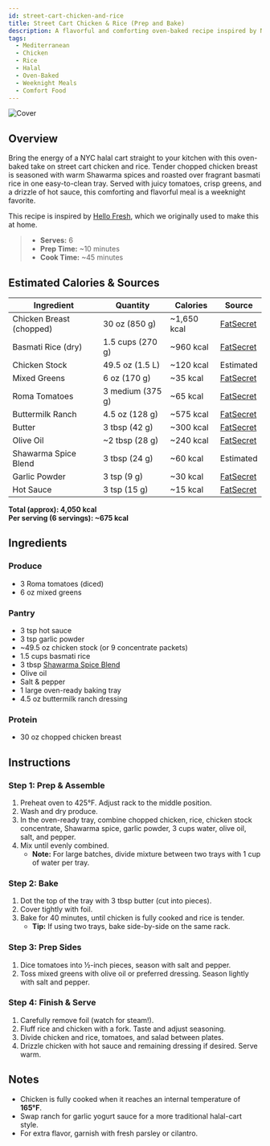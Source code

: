 ```yaml
---
id: street-cart-chicken-and-rice
title: Street Cart Chicken & Rice (Prep and Bake)
description: A flavorful and comforting oven-baked recipe inspired by NYC halal carts, featuring tender chicken, fragrant basmati rice, and fresh sides.
tags:
  - Mediterranean
  - Chicken
  - Rice
  - Halal
  - Oven-Baked
  - Weeknight Meals
  - Comfort Food
---
```


![Cover](/img/mediterranean/street_cart_chicken_and_rice/cover.png)

## Overview

Bring the energy of a NYC halal cart straight to your kitchen with this oven-baked take on street cart chicken and rice. Tender chopped chicken breast is seasoned with warm Shawarma spices and roasted over fragrant basmati rice in one easy-to-clean tray. Served with juicy tomatoes, crisp greens, and a drizzle of hot sauce, this comforting and flavorful meal is a weeknight favorite.

This recipe is inspired by [Hello Fresh], which we originally used to make this at home.

> - **Serves:** 6
> - **Prep Time:** ~10 minutes
> - **Cook Time:** ~45 minutes

## Estimated Calories & Sources

| **Ingredient**           | **Quantity**     | **Calories** | **Source**                                                                               |
| ------------------------ | ---------------- | ------------ | ---------------------------------------------------------------------------------------- |
| Chicken Breast (chopped) | 30 oz (850 g)    | ~1,650 kcal  | [FatSecret](https://www.fatsecret.com/calories-nutrition/generic/chicken-breast-cooked)  |
| Basmati Rice (dry)       | 1.5 cups (270 g) | ~960 kcal    | [FatSecret](https://www.fatsecret.com/calories-nutrition/usda/basmati-rice-dry)          |
| Chicken Stock            | 49.5 oz (1.5 L)  | ~120 kcal    | Estimated                                                                                |
| Mixed Greens             | 6 oz (170 g)     | ~35 kcal     | [FatSecret](https://www.fatsecret.com/calories-nutrition/usda/mixed-salad-greens)        |
| Roma Tomatoes            | 3 medium (375 g) | ~65 kcal     | [FatSecret](https://www.fatsecret.com/calories-nutrition/usda/tomatoes-roma)             |
| Buttermilk Ranch         | 4.5 oz (128 g)   | ~575 kcal    | [FatSecret](https://www.fatsecret.com/calories-nutrition/usda/buttermilk-ranch-dressing) |
| Butter                   | 3 tbsp (42 g)    | ~300 kcal    | [FatSecret](https://www.fatsecret.com/calories-nutrition/usda/butter-salted)             |
| Olive Oil                | ~2 tbsp (28 g)   | ~240 kcal    | [FatSecret](https://www.fatsecret.com/calories-nutrition/generic/olive-oil)              |
| Shawarma Spice Blend     | 3 tbsp (24 g)    | ~60 kcal     | Estimated                                                                                |
| Garlic Powder            | 3 tsp (9 g)      | ~30 kcal     | [FatSecret](https://www.fatsecret.com/calories-nutrition/usda/garlic-powder)             |
| Hot Sauce                | 3 tsp (15 g)     | ~15 kcal     | [FatSecret](https://www.fatsecret.com/calories-nutrition/usda/hot-sauce)                 |

**Total (approx): 4,050 kcal**  
**Per serving (6 servings): ~675 kcal**

## Ingredients

### Produce

- 3 Roma tomatoes (diced)
- 6 oz mixed greens

### Pantry

- 3 tsp hot sauce
- 3 tsp garlic powder
- ~49.5 oz chicken stock (or 9 concentrate packets)
- 1.5 cups basmati rice
- 3 tbsp [Shawarma Spice Blend]
- Olive oil
- Salt & pepper
- 1 large oven-ready baking tray
- 4.5 oz buttermilk ranch dressing

### Protein

- 30 oz chopped chicken breast

## Instructions

### Step 1: Prep & Assemble

1. Preheat oven to 425°F. Adjust rack to the middle position.
2. Wash and dry produce.
3. In the oven-ready tray, combine chopped chicken, rice, chicken stock concentrate, Shawarma spice, garlic powder, 3 cups water, olive oil, salt, and pepper.
4. Mix until evenly combined.
   - **Note:** For large batches, divide mixture between two trays with 1 cup of water per tray.

### Step 2: Bake

1. Dot the top of the tray with 3 tbsp butter (cut into pieces).
2. Cover tightly with foil.
3. Bake for 40 minutes, until chicken is fully cooked and rice is tender.
   - **Tip:** If using two trays, bake side-by-side on the same rack.

### Step 3: Prep Sides

1. Dice tomatoes into ½-inch pieces, season with salt and pepper.
2. Toss mixed greens with olive oil or preferred dressing. Season lightly with salt and pepper.

### Step 4: Finish & Serve

1. Carefully remove foil (watch for steam!).
2. Fluff rice and chicken with a fork. Taste and adjust seasoning.
3. Divide chicken and rice, tomatoes, and salad between plates.
4. Drizzle chicken with hot sauce and remaining dressing if desired. Serve warm.

## Notes

- Chicken is fully cooked when it reaches an internal temperature of **165°F**.
- Swap ranch for garlic yogurt sauce for a more traditional halal-cart style.
- For extra flavor, garnish with fresh parsley or cilantro.

[Hello Fresh]: https://www.hellofresh.com/recipes/street-cart-chicken-and-rice-6761a1febdfa7f79d1f16a2a
[Shawarma Spice Blend]: https://shop.sprouts.com/store/sprouts/products/18075019-new-york-shuk-shawarma-1-8-oz
